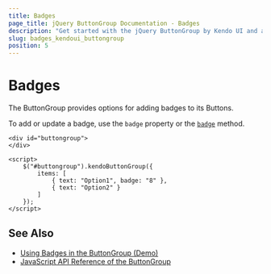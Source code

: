 ```yaml
---
title: Badges
page_title: jQuery ButtonGroup Documentation - Badges
description: "Get started with the jQuery ButtonGroup by Kendo UI and add badges to its Button instances."
slug: badges_kendoui_buttongroup
position: 5
---
```


# Badges

The ButtonGroup provides options for adding badges to its Buttons.

To add or update a badge, use the `badge` property or the [`badge`](/api/javascript/ui/buttongroup/methods/badge) method.

    <div id="buttongroup">
    </div>

    <script>
        $("#buttongroup").kendoButtonGroup({
            items: [
                { text: "Option1", badge: "8" },
                { text: "Option2" }
            ]
        });
    </script>

## See Also

* [Using Badges in the ButtonGroup (Demo)](https://demos.telerik.com/kendo-ui/buttongroup/badges)
* [JavaScript API Reference of the ButtonGroup](/api/javascript/ui/buttongroup)
